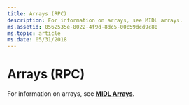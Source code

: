 ```yaml
---
title: Arrays (RPC)
description: For information on arrays, see MIDL arrays.
ms.assetid: 0562535e-8022-4f9d-8dc5-00c59dcd9c80
ms.topic: article
ms.date: 05/31/2018
---
```


# Arrays (RPC)

For information on arrays, see [**MIDL Arrays**](https://docs.microsoft.com/windows/desktop/Midl/midl-arrays).

 

 




